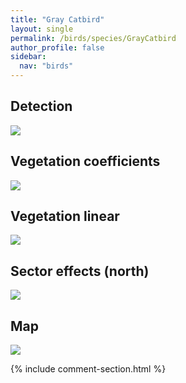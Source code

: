 ```yaml
---
title: "Gray Catbird"
layout: single
permalink: /birds/species/GrayCatbird
author_profile: false
sidebar:
  nav: "birds"
---
```


<h2>Detection</h2>

<img src="https://beallen.github.io/DevelopmentWebsite/assets/images/birds/GrayCatbird/det.jpg">

<h2>Vegetation coefficients</h2>

<img src="https://beallen.github.io/DevelopmentWebsite/assets/images/birds/GrayCatbird/veghf.jpg">

<h2>Vegetation linear</h2>

<img src="https://beallen.github.io/DevelopmentWebsite/assets/images/birds/GrayCatbird/lin-north.jpg">

<h2>Sector effects (north)</h2>

<img src="https://beallen.github.io/DevelopmentWebsite/assets/images/birds/GrayCatbird/sector-north.jpg">

<h2>Map</h2>

<img src="https://beallen.github.io/DevelopmentWebsite/assets/images/birds/GrayCatbird/map.jpg">

{% include comment-section.html %}
